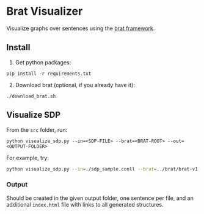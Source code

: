# Brat Visualizer 

Visualize graphs over sentences using the [brat framework](http://brat.nlplab.org/index.html).

## Install
1. Get python packages:
```
pip install -r requirements.txt
```

2. Download brat (optional, if you already have it):
```
./download_brat.sh
```


## Visualize SDP
From the `src` folder, run:

```
python visualize_sdp.py --in=<SDP-FILE> --brat=<BRAT-ROOT> --out=<OUTPUT-FOLDER>
```


For example, try:

```sh
python visualize_sdp.py --in=./sdp_sample.conll --brat=../brat/brat-v1.3_Crunchy_Frog --out=../visualizations
```

### Output
Should be created in the given output folder, one sentence per file, and an additional `index.html` file with links to all generated structures.
